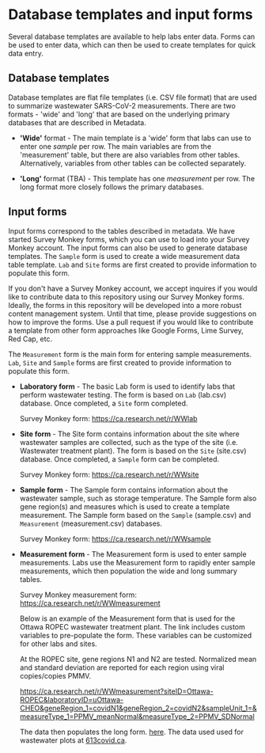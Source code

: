 # Database templates and input forms

Several database templates are available to help labs enter data. Forms can be used to enter data, which can then be used to create templates for quick data entry.

## Database templates

Database templates are flat file templates (i.e. CSV file format) that are used to summarize wastewater SARS-CoV-2 measurements. There are two formats - 'wide' and 'long' that are based on the underlying primary databases that are described in Metadata.

-   **'Wide'** format - The main template is a 'wide' form that labs can use to enter one *sample* per row. The main variables are from the 'measurement' table, but there are also variables from other tables. Alternatively, variables from other tables can be collected separately.

-   **'Long'** format (TBA) - This template has one *measurement* per row. The long format more closely follows the primary databases.

## Input forms

Input forms correspond to the tables described in metadata. We have started Survey Monkey forms, which you can use to load into your Survey Monkey account. The input forms can also be used to generate database templates. The `Sample` form is used to create a wide measurement data table template. `Lab` and `Site` forms are first created to provide information to populate this form.

If you don't have a Survey Monkey account, we accept inquires if you would like to contribute data to this repository using our Survey Monkey forms. Ideally, the forms in this repository will be developed into a more robust content management system. Until that time, please provide suggestions on how to improve the forms. Use a pull request if you would like to contribute a template from other form approaches like Google Forms, Lime Survey, Red Cap, etc.

The `Measurement` form is the main form for entering sample measurements. `Lab`, `Site` and `Sample` forms are first created to provide information to populate this form.

-   **Laboratory form** - The basic Lab form is used to identify labs that perform wastewater testing. The form is based on `Lab` (lab.csv) database. Once completed, a `Site` form completed.

    Survey Monkey form: <https://ca.research.net/r/WWlab>

-   **Site form** - The Site form contains information about the site where wastewater samples are collected, such as the type of the site (i.e. Wastewater treatment plant). The form is based on the `Site` (site.csv) database. Once completed, a `Sample` form can be completed.

    Survey Monkey form: <https://ca.research.net/r/WWsite>

-   **Sample form** - The Sample form contains information about the wastewater sample, such as storage temperature. The Sample form also gene region(s) and measures which is used to create a template measurement. The Sample form based on the `Sample` (sample.csv) and `Measurement` (measurement.csv) databases.

    Survey Monkey form: <https://ca.research.net/r/WWsample>

-   **Measurement form** - The Measurement form is used to enter sample measurements. Labs use the Measurement form to rapidly enter sample measurements, which then population the wide and long summary tables.

    Survey Monkey measurement form: <https://ca.research.net/r/WWmeasurement>

    Below is an example of the Measurement form that is used for the Ottawa ROPEC wastewater treatment plant. The link includes custom variables to pre-populate the form. These variables can be customized for other labs and sites.

    At the ROPEC site, gene regions N1 and N2 are tested. Normalized mean and standard deviation are reported for each region using viral copies/copies PMMV.

    <https://ca.research.net/r/WWmeasurement?siteID=Ottawa-ROPEC&laboratoryID=uOttawa-CHEO&geneRegion_1=covidN1&geneRegion_2=covidN2&sampleUnit_1=&measureType_1=PPMV_meanNormal&measureType_2=PPMV_SDNormal>

    The data then populates the long form. [here](). The data used used for wastewater plots at [613covid.ca](https://613covid.ca/wastewater).
